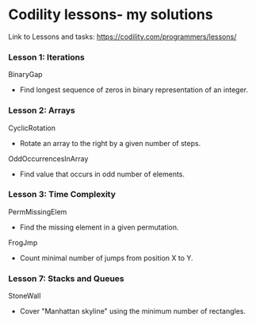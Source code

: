 # Codility lessons- my solutions
Link to Lessons and tasks: https://codility.com/programmers/lessons/

### Lesson 1: Iterations
BinaryGap

* Find longest sequence of zeros in binary representation of an integer.


### Lesson 2: Arrays
CyclicRotation

* Rotate an array to the right by a given number of steps.

OddOccurrencesInArray

* Find value that occurs in odd number of elements.


### Lesson 3: Time Complexity
PermMissingElem

* Find the missing element in a given permutation.

FrogJmp

* Count minimal number of jumps from position X to Y.


### Lesson 7: Stacks and Queues
StoneWall

* Cover "Manhattan skyline" using the minimum number of rectangles.
